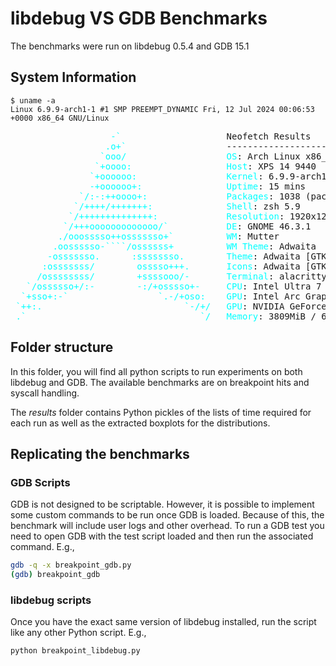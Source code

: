 # libdebug VS GDB Benchmarks
The benchmarks were run on libdebug 0.5.4 and GDB 15.1

## System Information
```
$ uname -a
Linux 6.9.9-arch1-1 #1 SMP PREEMPT_DYNAMIC Fri, 12 Jul 2024 00:06:53 +0000 x86_64 GNU/Linux
```

<pre>
                   <span style="color: cyan;">-`</span>                    Neofetch Results
                  <span style="color: cyan;">.o+`</span>                   ---------------------------
                 <span style="color: cyan;">`ooo/</span>                   <span style="color: cyan;">OS</span>: Arch Linux x86_64
                <span style="color: cyan;">`+oooo:</span>                  <span style="color: cyan;">Host</span>: XPS 14 9440
               <span style="color: cyan;">`+oooooo:</span>                 <span style="color: cyan;">Kernel</span>: 6.9.9-arch1-1
               <span style="color: cyan;">-+oooooo+:</span>                <span style="color: cyan;">Uptime</span>: 15 mins
             <span style="color: cyan;">`/:-:++oooo+:</span>               <span style="color: cyan;">Packages</span>: 1038 (pacman), 6 (flatpak)
            <span style="color: cyan;">`/++++/+++++++:</span>              <span style="color: cyan;">Shell</span>: zsh 5.9
           <span style="color: cyan;">`/++++++++++++++:</span>             <span style="color: cyan;">Resolution</span>: 1920x1200
          <span style="color: cyan;">`/+++ooooooooooooo/`</span>           <span style="color: cyan;">DE</span>: GNOME 46.3.1
         <span style="color: cyan;">./ooosssso++osssssso+`</span>          <span style="color: cyan;">WM</span>: Mutter
        <span style="color: cyan;">.oossssso-````/ossssss+</span>          <span style="color: cyan;">WM Theme</span>: Adwaita
       <span style="color: cyan;">-osssssso.      :ssssssso.</span>        <span style="color: cyan;">Theme</span>: Adwaita [GTK2/3]
      <span style="color: cyan;">:osssssss/        osssso+++.</span>       <span style="color: cyan;">Icons</span>: Adwaita [GTK2/3]
     <span style="color: cyan;">/ossssssss/        +ssssooo/-</span>       <span style="color: cyan;">Terminal</span>: alacritty
   <span style="color: cyan;">`/ossssso+/:-        -:/+osssso+-</span>     <span style="color: cyan;">CPU</span>: Intel Ultra 7 155H (22) @ 4.500GHz
  <span style="color: cyan;">`+sso+:-`                 `.-/+oso:</span>    <span style="color: cyan;">GPU</span>: Intel Arc Graphics
 <span style="color: cyan;">`++:.                           `-/+/</span>   <span style="color: cyan;">GPU</span>: NVIDIA GeForce RTX 4050 Max-Q / Mobile
 <span style="color: cyan;">.`                                 `/</span>   <span style="color: cyan;">Memory</span>: 3809MiB / 63749MiB
</pre>

## Folder structure
In this folder, you will find all python scripts to run experiments on both libdebug and GDB. The available benchmarks are on breakpoint hits and syscall handling.

The *results* folder contains Python pickles of the lists of time required for each run as well as the extracted boxplots for the distributions.

## Replicating the benchmarks

### GDB Scripts
GDB is not designed to be scriptable. However, it is possible to implement some custom commands to be run once GDB is loaded. Because of this, the benchmark will include user logs and other overhead. To run a GDB test you need to open GDB with the test script loaded and then run the associated command. E.g.,
```bash
gdb -q -x breakpoint_gdb.py
(gdb) breakpoint_gdb
```

### libdebug scripts
Once you have the exact same version of libdebug installed, run the script like any other Python script. E.g.,
```bash
python breakpoint_libdebug.py
```